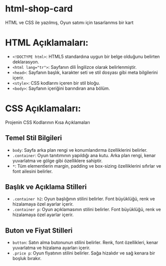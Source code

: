 # html-shop-card
HTML ve CSS ile yazılmış, Oyun satımı için tasarlanmıs bir kart

# HTML Açıklamaları:
- `<!DOCTYPE html>`: HTML5 standardına uygun bir belge olduğunu belirten deklarasyon.
- `<html lang="tr">`: Sayfanın dili İngilizce olarak belirlenmiştir.
- `<head>`: Sayfanın başlık, karakter seti ve stil dosyası gibi meta bilgilerini içerir.
- `<style>`: CSS kodlarını içeren bir stil bloğu.
- `<body>`: Sayfanın içeriğini barındıran ana bölüm.

# CSS Açıklamaları:
Projenin CSS Kodlarının Kısa Açıklamaları

## Temel Stil Bilgileri

- `body`: Sayfa arka plan rengi ve konumlandırma özelliklerini belirler.
- `.container`: Oyun tanıtımının yapıldığı ana kutu. Arka plan rengi, kenar yuvarlatma ve gölge gibi özelliklere sahiptir.
- `*`: Tüm elementlerin margin, padding ve box-sizing özelliklerini sıfırlar ve font ailesini belirler.

## Başlık ve Açıklama Stilleri

- `.container h2`: Oyun başlığının stilini belirler. Font büyüklüğü, renk ve hizalamaya özel ayarlar içerir.
- `.container p`: Oyun açıklamasının stilini belirler. Font büyüklüğü, renk ve hizalamaya özel ayarlar içerir.

## Buton ve Fiyat Stilleri

- `button`: Satın alma butonunun stilini belirler. Renk, font özellikleri, kenar yuvarlatma ve hizalama ayarları içerir.
- `.price p`: Oyun fiyatının stilini belirler. Sağa hizalıdır ve sağ kenara bir boşluk bırakır.

